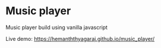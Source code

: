 # Music player

Music player build using vanilla javascript

Live demo:
https://hemanththyagaraj.github.io/music_player/
